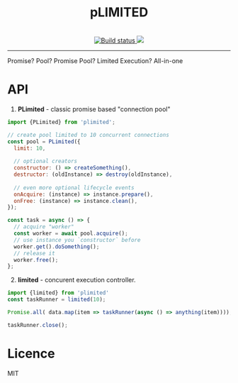 <div align="center">
  <h1>pLIMITED</h1>
  <br/>  
  <a href="https://travis-ci.org/theKashey/plimited">
     <img src="https://travis-ci.org/theKashey/plimited.svg?branch=master" alt="Build status">
  </a>
  
  <a href="https://www.npmjs.com/package/plimited">
   <img src="https://img.shields.io/npm/v/plimited.svg?style=flat-square" />
  </a>
  
  <br/>  
</div>  

-----
Promise? Pool? Promise Pool? Limited Execution? All-in-one

# API

1. __PLimited__ - classic promise based "connection pool"
```js
import {PLimited} from 'plimited';

// create pool limited to 10 concurrent connections
const pool = PLimited({
  limit: 10,
  
  // optional creators
  constructor: () => createSomething(),
  destructor: (oldInstance) => destroy(oldInstance),
  
  // even more optional lifecycle events
  onAcquire: (instance) => instance.prepare(),
  onFree: (instance) => instance.clean(),
});

const task = async () => { 
  // acquire "worker"
  const worker = await pool.acquire();
  // use instance you `constructor` before
  worker.get().doSomething();
  // release it
  worker.free();
};
```

2. __limited__ - concurent execution controller.

```js
import {limited} from 'plimited'
const taskRunner = limited(10);

Promise.all( data.map(item => taskRunner(async () => anything(item))));

taskRunner.close();
```

# Licence 
MIT
